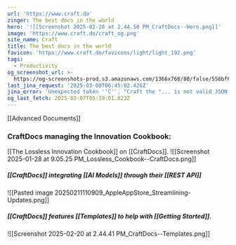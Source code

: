 ```yaml
---
url: 'https://www.craft.do'
zinger: The best docs in the world
hero: '![[Screenshot 2025-02-20 at 2.44.50 PM_CraftDocs--Hero.png]]'
image: 'https://www.craft.do/craft_og.png'
site_name: Craft
title: The best docs in the world
favicon: 'https://www.craft.do/favicons/light/light_192.png'
tags:
  - Productivity
og_screenshot_url: >-
  https://og-screenshots-prod.s3.amazonaws.com/1366x768/80/false/556bf6b3049fb4f3673395b171fb9224e36bc14e8491f17d4a9aac8ab7bc46c7.jpeg
last_jina_request: '2025-03-09T06:45:02.426Z'
jina_error: 'Unexpected token ''C'', "Craft the "... is not valid JSON'
og_last_fetch: 2025-03-07T05:19:01.823Z
---
```

[[Advanced Documents]]
### CraftDocs managing the Innovation Cookbook:
[[The Lossless Innovation Cookbook]] on [[CraftDocs]].
![[Screenshot 2025-01-28 at 9.05.25 PM_Lossless_Cookbook--CraftDocs.png]]
##### [[CraftDocs]] integrating [[AI Models]] through their [[REST API]]
![[Pasted image 20250211110909_AppleAppStore_Streamlining-Updates.png]]

##### [[CraftDocs]] features [[Templates]] to help with [[Getting Started]].
![[Screenshot 2025-02-20 at 2.44.41 PM_CraftDocs--Templates.png]]

